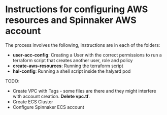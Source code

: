 # Instructions for configuring AWS resources and Spinnaker AWS account
The process involves the following, instructions are in each of the folders:
- **user-acc-config**: Creating a User with the correct permissions to run a terraform script that creates another user, role and policy
- **create-aws-resources**: Running the terraform script
- **hal-config**: Running a shell script inside the halyard pod


TODO:
- Create VPC with Tags - some files are there and they might interfere with account creation. **Delete vpc.tf**.
- Create ECS Cluster
- Configure Spinnaker ECS account

